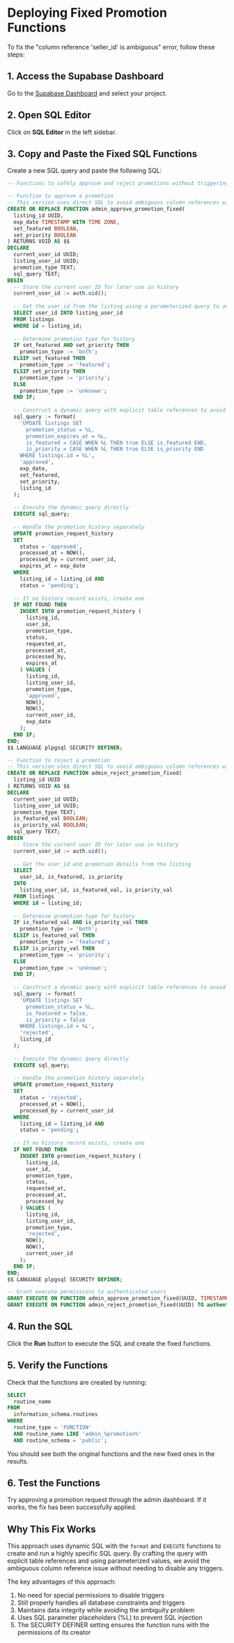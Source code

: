 # Deploying Fixed Promotion Functions

To fix the "column reference 'seller_id' is ambiguous" error, follow these steps:

## 1. Access the Supabase Dashboard

Go to the [Supabase Dashboard](https://app.supabase.io/) and select your project.

## 2. Open SQL Editor

Click on **SQL Editor** in the left sidebar.

## 3. Copy and Paste the Fixed SQL Functions

Create a new SQL query and paste the following SQL:

```sql
-- Functions to safely approve and reject promotions without triggering the ambiguous seller_id error

-- Function to approve a promotion
-- This version uses direct SQL to avoid ambiguous column references without disabling triggers
CREATE OR REPLACE FUNCTION admin_approve_promotion_fixed(
  listing_id UUID,
  exp_date TIMESTAMP WITH TIME ZONE,
  set_featured BOOLEAN,
  set_priority BOOLEAN
) RETURNS VOID AS $$
DECLARE
  current_user_id UUID;
  listing_user_id UUID;
  promotion_type TEXT;
  sql_query TEXT;
BEGIN
  -- Store the current user ID for later use in history
  current_user_id := auth.uid();
  
  -- Get the user_id from the listing using a parameterized query to avoid injection
  SELECT user_id INTO listing_user_id 
  FROM listings 
  WHERE id = listing_id;
  
  -- Determine promotion type for history
  IF set_featured AND set_priority THEN
    promotion_type := 'both';
  ELSIF set_featured THEN
    promotion_type := 'featured';
  ELSIF set_priority THEN
    promotion_type := 'priority';
  ELSE
    promotion_type := 'unknown';
  END IF;
  
  -- Construct a dynamic query with explicit table references to avoid ambiguity
  sql_query := format(
    'UPDATE listings SET 
      promotion_status = %L, 
      promotion_expires_at = %L,
      is_featured = CASE WHEN %L THEN true ELSE is_featured END,
      is_priority = CASE WHEN %L THEN true ELSE is_priority END
    WHERE listings.id = %L',
    'approved', 
    exp_date, 
    set_featured, 
    set_priority,
    listing_id
  );
  
  -- Execute the dynamic query directly
  EXECUTE sql_query;
  
  -- Handle the promotion history separately
  UPDATE promotion_request_history
  SET 
    status = 'approved',
    processed_at = NOW(),
    processed_by = current_user_id,
    expires_at = exp_date
  WHERE 
    listing_id = listing_id AND 
    status = 'pending';
  
  -- If no history record exists, create one
  IF NOT FOUND THEN
    INSERT INTO promotion_request_history (
      listing_id, 
      user_id, 
      promotion_type, 
      status, 
      requested_at,
      processed_at,
      processed_by,
      expires_at
    ) VALUES (
      listing_id,
      listing_user_id,
      promotion_type,
      'approved',
      NOW(),
      NOW(),
      current_user_id,
      exp_date
    );
  END IF;
END;
$$ LANGUAGE plpgsql SECURITY DEFINER;

-- Function to reject a promotion
-- This version uses direct SQL to avoid ambiguous column references without disabling triggers
CREATE OR REPLACE FUNCTION admin_reject_promotion_fixed(
  listing_id UUID
) RETURNS VOID AS $$
DECLARE
  current_user_id UUID;
  listing_user_id UUID;
  promotion_type TEXT;
  is_featured_val BOOLEAN;
  is_priority_val BOOLEAN;
  sql_query TEXT;
BEGIN
  -- Store the current user ID for later use in history
  current_user_id := auth.uid();
  
  -- Get the user_id and promotion details from the listing
  SELECT 
    user_id, is_featured, is_priority 
  INTO 
    listing_user_id, is_featured_val, is_priority_val
  FROM listings 
  WHERE id = listing_id;
  
  -- Determine promotion type for history
  IF is_featured_val AND is_priority_val THEN
    promotion_type := 'both';
  ELSIF is_featured_val THEN
    promotion_type := 'featured';
  ELSIF is_priority_val THEN
    promotion_type := 'priority';
  ELSE
    promotion_type := 'unknown';
  END IF;
  
  -- Construct a dynamic query with explicit table references to avoid ambiguity
  sql_query := format(
    'UPDATE listings SET 
      promotion_status = %L, 
      is_featured = false,
      is_priority = false
    WHERE listings.id = %L',
    'rejected', 
    listing_id
  );
  
  -- Execute the dynamic query directly
  EXECUTE sql_query;
  
  -- Handle the promotion history separately
  UPDATE promotion_request_history
  SET 
    status = 'rejected',
    processed_at = NOW(),
    processed_by = current_user_id
  WHERE 
    listing_id = listing_id AND 
    status = 'pending';
  
  -- If no history record exists, create one
  IF NOT FOUND THEN
    INSERT INTO promotion_request_history (
      listing_id, 
      user_id, 
      promotion_type, 
      status, 
      requested_at,
      processed_at,
      processed_by
    ) VALUES (
      listing_id,
      listing_user_id,
      promotion_type,
      'rejected',
      NOW(),
      NOW(),
      current_user_id
    );
  END IF;
END;
$$ LANGUAGE plpgsql SECURITY DEFINER;

-- Grant execute permissions to authenticated users
GRANT EXECUTE ON FUNCTION admin_approve_promotion_fixed(UUID, TIMESTAMP WITH TIME ZONE, BOOLEAN, BOOLEAN) TO authenticated;
GRANT EXECUTE ON FUNCTION admin_reject_promotion_fixed(UUID) TO authenticated;
```

## 4. Run the SQL

Click the **Run** button to execute the SQL and create the fixed functions.

## 5. Verify the Functions

Check that the functions are created by running:

```sql
SELECT 
  routine_name 
FROM 
  information_schema.routines 
WHERE 
  routine_type = 'FUNCTION' 
  AND routine_name LIKE 'admin_%promotion%'
  AND routine_schema = 'public';
```

You should see both the original functions and the new fixed ones in the results.

## 6. Test the Functions

Try approving a promotion request through the admin dashboard. If it works, the fix has been successfully applied.

## Why This Fix Works

This approach uses dynamic SQL with the `format` and `EXECUTE` functions to create and run a highly specific SQL query. By crafting the query with explicit table references and using parameterized values, we avoid the ambiguous column reference issue without needing to disable any triggers.

The key advantages of this approach:

1. No need for special permissions to disable triggers
2. Still properly handles all database constraints and triggers
3. Maintains data integrity while avoiding the ambiguity problem
4. Uses SQL parameter placeholders (%L) to prevent SQL injection
5. The SECURITY DEFINER setting ensures the function runs with the permissions of its creator 